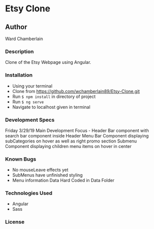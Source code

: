 # Etsy Clone

## Author
Ward Chamberlain

### Description
Clone of the Etsy Webpage using Angular.

### Installation
* Using your terminal
* Clone from https://github.com/wchamberlain89/Etsy-Clone.git
* Run `$ npm install` in directory of project
* Run `$ ng serve`
* Navigate to localhost given in terminal

### Development Specs
  Friday 3/29/19 Main Development Focus -
  Header Bar component with search bar component inside
  Header Menu Bar Component displaying subCategories on hover as well as right promo section
  Submenu Component displaying children menu items on hover in center

### Known Bugs
* No mouseLeave effects yet
* SubMenus have unfinished styling
* Menu information Data Hard Coded in Data Folder

### Technologies Used
* Angular
* Sass

### License
